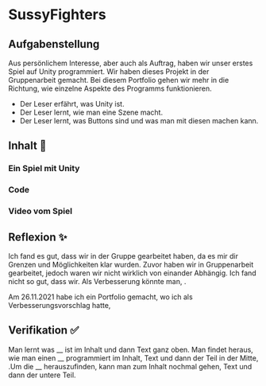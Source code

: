 # SussyFighters

## Aufgabenstellung
Aus persönlichem Interesse, aber auch als Auftrag, haben wir unser erstes Spiel auf Unity programmiert. Wir haben dieses Projekt in der Gruppenarbeit gemacht. Bei diesem Portfolio gehen wir mehr in die Richtung, wie einzelne Aspekte des Programms funktionieren.
- Der Leser erfährt, was Unity ist.
- Der Leser lernt, wie man eine Szene macht.
- Der Leser lernt, was Buttons sind und was man mit diesen machen kann.

## Inhalt 🧠
### Ein Spiel mit Unity


### Code

### Video vom Spiel

## Reflexion ✨
Ich fand es gut, dass wir in der Gruppe gearbeitet haben, da es mir dir Grenzen und Möglichkeiten klar wurden. Zuvor haben wir in Gruppenarbeit gearbeitet, jedoch waren wir nicht wirklich von einander Abhängig.
Ich fand nicht so gut, dass wir. 
Als Verbesserung könnte man, .

Am 26.11.2021 habe ich ein Portfolio gemacht, wo ich als Verbesserungsvorschlag hatte,

## Verifikation ✅
Man lernt was __ ist im Inhalt und dann Text ganz oben. 
Man findet heraus, wie man einen __ programmiert im Inhalt, Text und dann der Teil in der Mitte, .Um die __ herauszufinden, kann man zum Inhalt nochmal gehen, Text und dann der untere Teil.

